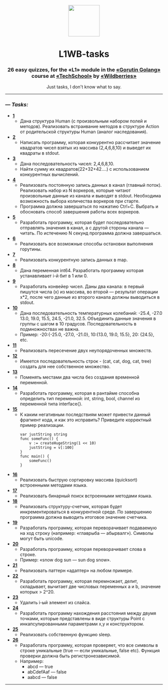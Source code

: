 <p align="center">
  <img src="https://user-images.githubusercontent.com/25181517/192149581-88194d20-1a37-4be8-8801-5dc0017ffbbe.png" width="100">
</p>
<h1 align="center">L1WB-tasks</h1>

<h3 align="center">26 easy quizzes, for the «L1» module in the <a href="https://tech.wildberries.ru/courses/golang/application">«Gorutin Golang»</a> course at <a href="https://tech.wildberries.ru/">«TechSchool»</a> by <a href="https://www.wildberries.ru/">«Wildberries»</a></h3>
<p align="center">Just tasks, I don't know what to say.</p>


---

### — _Tasks:_
- [**1**](L1.1/main.go)
    - Дана структура Human (с произвольным набором полей и методов). Реализовать встраивание методов в структуре Action от родительской структуры Human (аналог наследования).
- [**2**](L1.2/main.go)
    - Написать программу, которая конкурентно рассчитает значение квадратов чисел взятых из массива (2,4,6,8,10) и выведет их квадраты в stdout.
- [**3**](L1.3/main.go)
    - Дана последовательность чисел: 2,4,6,8,10.
    - Найти сумму их квадратов(22+32+42….) с использованием конкурентных вычислений.
- [**4**](L1.4/main.go)
    - Реализовать постоянную запись данных в канал (главный поток). Реализовать набор из N воркеров, которые читают произвольные данные из канала и выводят в stdout. Необходима возможность выбора количества воркеров при старте.
    - Программа должна завершаться по нажатию Ctrl+C. Выбрать и обосновать способ завершения работы всех воркеров.
- [**5**](L1.5/main.go)
    - Разработать программу, которая будет последовательно отправлять значения в канал, а с другой стороны канала — читать. По истечению N секунд программа должна завершаться.
- [**6**](L1.6/main.go)
    - Реализовать все возможные способы остановки выполнения горутины.
- [**7**](L1.7/main.go)
    - Реализовать конкурентную запись данных в map.
- [**8**](L1.8/main.go)
    - Дана переменная int64. Разработать программу которая устанавливает i-й бит в 1 или 0.
- [**9**](L1.9/main.go)
    - Разработать конвейер чисел. Даны два канала: в первый пишутся числа (x) из массива, во второй — результат операции x*2, после чего данные из второго канала должны выводиться в stdout.
- [**10**](L1.10/main.go)
    - Дана последовательность температурных колебаний: -25.4, -27.0 13.0, 19.0, 15.5, 24.5, -21.0, 32.5. Объединить данные значения в группы с шагом в 10 градусов. Последовательность в подмножноствах не важна.
    - Пример: -20:{-25.0, -27.0, -21.0}, 10:{13.0, 19.0, 15.5}, 20: {24.5}, etc.
- [**11**](L1.11/main.go)
    - Реализовать пересечение двух неупорядоченных множеств.
- [**12**](L1.12/main.go)
    - Имеется последовательность строк - (cat, cat, dog, cat, tree) создать для нее собственное множество.
- [**13**](L1.13/main.go)
    - Поменять местами два числа без создания временной переменной.
- [**14**](L1.14/main.go)
    - Разработать программу, которая в рантайме способна определить тип переменной: int, string, bool, channel из переменной типа interface{}.
- [**15**](L1.15/main.go)
    - К каким негативным последствиям может привести данный фрагмент кода, и как это исправить? Приведите корректный пример реализации.
        ```Golang
        var justString string
        func someFunc() {
            v := createHugeString(1 << 10)
            justString = v[:100]
        }
        func main() {
            someFunc()
        }
        ```
- [**16**](L1.16/main.go)
    - Реализовать быструю сортировку массива (quicksort) встроенными методами языка.
- [**17**](L1.17/main.go)
    - Реализовать бинарный поиск встроенными методами языка.
- [**18**](L1.18/main.go)
    - Реализовать структуру-счетчик, которая будет инкрементироваться в конкурентной среде. По завершению программа должна выводить итоговое значение счетчика.
- [**19**](L1.19/main.go)
    - Разработать программу, которая переворачивает подаваемую на ход строку (например: «главрыба — абырвалг»). Символы могут быть unicode.
- [**20**](L1.20/main.go)
    - Разработать программу, которая переворачивает слова в строке.
    - Пример: «snow dog sun — sun dog snow».
- [**21**](L1.21/main.go)
    - Реализовать паттерн «адаптер» на любом примере.
- [**22**](L1.22/main.go)
    - Разработать программу, которая перемножает, делит, складывает, вычитает две числовых переменных a и b, значение которых > 2^20.
- [**23**](L1.23/main.go)
    - Удалить i-ый элемент из слайса.
- [**24**](L1.24/main.go)
    - Разработать программу нахождения расстояния между двумя точками, которые представлены в виде структуры Point с инкапсулированными параметрами x,y и конструктором.
- [**25**](L1.25/main.go)
    - Реализовать собственную функцию sleep.
- [**26**](L1.26/main.go)
    - Разработать программу, которая проверяет, что все символы в строке уникальные (true — если уникальные, false etc). Функция проверки должна быть регистронезависимой.
    - Например:
        - abcd — true
        - abCdefAaf — false
        - aabcd — false

---
